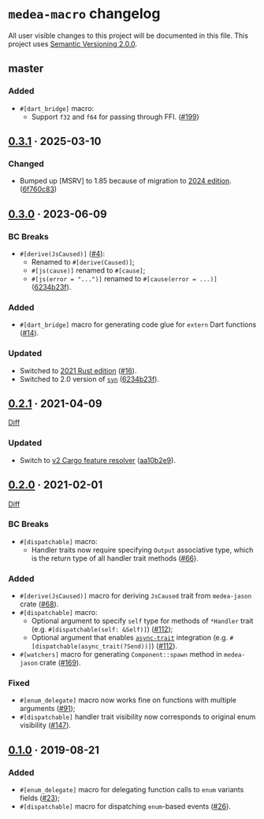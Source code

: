 `medea-macro` changelog
=======================

All user visible changes to this project will be documented in this file. This project uses [Semantic Versioning 2.0.0].




## master

### Added

- `#[dart_bridge]` macro:
    - Support `f32` and `f64` for passing through FFI. ([#199])

[#199]: https://github.com/instrumentisto/medea-jason/pull/199




## [0.3.1] · 2025-03-10
[0.3.1]: https://github.com/instrumentisto/medea-jason/tree/medea-macro-0.3.0/crates/medea-macro

### Changed

- Bumped up [MSRV] to 1.85 because of migration to [2024 edition][031-1]. ([6f760c83])

[6f760c83]: https://github.com/instrumentisto/medea-jason/commit/6f760c836f9c5293b5fefae8a0cb4ee2bd5cfda2
[031-1]: https://doc.rust-lang.org/edition-guide/rust-2024/index.html




## [0.3.0] · 2023-06-09
[0.3.0]: https://github.com/instrumentisto/medea-jason/tree/medea-macro-0.3.0/crates/medea-macro

### BC Breaks

- `#[derive(JsCaused)]` ([#4]):
    - Renamed to `#[derive(Caused)]`;
    - `#[js(cause)]` renamed to `#[cause]`;
    - `#[js(error = "...")]` renamed to `#[cause(error = ...)]` ([6234b23f]).

### Added

- `#[dart_bridge]` macro for generating code glue for `extern` Dart functions ([#14]).

### Updated

- Switched to [2021 Rust edition][030-1] ([#16]).
- Switched to 2.0 version of [`syn`] ([6234b23f]).

[#4]: https://github.com/instrumentisto/medea-jason/pull/4
[#14]: https://github.com/instrumentisto/medea-jason/pull/14
[#16]: https://github.com/instrumentisto/medea-jason/pull/16
[030-1]: https://doc.rust-lang.org/edition-guide/rust-2021/index.html
[6234b23f]: https://github.com/instrumentisto/medea-jason/commit/6234b23f66e81c0ce411dfb8cdf983eda51cd2ad




## [0.2.1] · 2021-04-09
[0.2.1]: https://github.com/instrumentisto/medea/tree/medea-macro-0.2.1/crates/medea-macro

[Diff](https://github.com/instrumentisto/medea/compare/medea-macro-0.2.0...medea-macro-0.2.1)

### Updated

- Switch to [v2 Cargo feature resolver][021-1] ([aa10b2e9]).

[aa10b2e9]: https://github.com/instrumentisto/medea/commit/aa10b2e9fc151465f77dc37d7f11f7cf654dbe6f
[021-1]: https://doc.rust-lang.org/cargo/reference/features.html#feature-resolver-version-2




## [0.2.0] · 2021-02-01
[0.2.0]: https://github.com/instrumentisto/medea/tree/medea-macro-0.2.0/crates/medea-macro

[Diff](https://github.com/instrumentisto/medea/compare/medea-macro-0.1.0...medea-macro-0.2.0)

### BC Breaks

- `#[dispatchable]` macro:
    - Handler traits now require specifying `Output` associative type, which is the return type of all handler trait methods ([#66]).

### Added

- `#[derive(JsCaused)]` macro for deriving `JsCaused` trait from `medea-jason` crate ([#68]).
- `#[dispatchable]` macro:
    - Optional argument to specify `self` type for methods of `*Handler` trait (e.g. `#[dispatchable(self: &Self)]`) ([#112]);
    - Optional argument that enables [`async-trait`] integration (e.g. `#[dispatchable(async_trait(?Send))]`) ([#112]).
- `#[watchers]` macro for generating `Component::spawn` method in `medea-jason` crate ([#169]).

### Fixed

- `#[enum_delegate]` macro now works fine on functions with multiple arguments ([#91]);
- `#[dispatchable]` handler trait visibility now corresponds to original enum visibility ([#147]).

[#66]: https://github.com/instrumentisto/medea/pull/66
[#68]: https://github.com/instrumentisto/medea/pull/68
[#91]: https://github.com/instrumentisto/medea/pull/91
[#112]: https://github.com/instrumentisto/medea/pull/112
[#147]: https://github.com/instrumentisto/medea/pull/147
[#169]: https://github.com/instrumentisto/medea/pull/169




## [0.1.0] · 2019-08-21
[0.1.0]: https://github.com/instrumentisto/medea/tree/medea-macro-0.1.0/crates/medea-macro

### Added

- `#[enum_delegate]` macro for delegating function calls to `enum` variants fields ([#23]);
- `#[dispatchable]` macro for dispatching `enum`-based events ([#26]).

[#23]: https://github.com/instrumentisto/medea/pull/23
[#26]: https://github.com/instrumentisto/medea/pull/26




[`async-trait`]: https://docs.rs/async-trait
[`syn`]: https://docs.rs/syn
[Semantic Versioning 2.0.0]: https://semver.org
